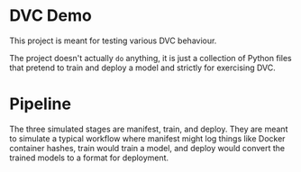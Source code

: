 # DVC Demo

This project is meant for testing various DVC behaviour.

The project doesn't actually `do` anything, it is just a collection of Python files that pretend to train and deploy a model and strictly for exercising DVC.

# Pipeline

The three simulated stages are manifest, train, and deploy.  They are meant to simulate a typical workflow where manifest might log things like Docker container hashes, train would train a model, and deploy would convert the trained models to a format for deployment.
